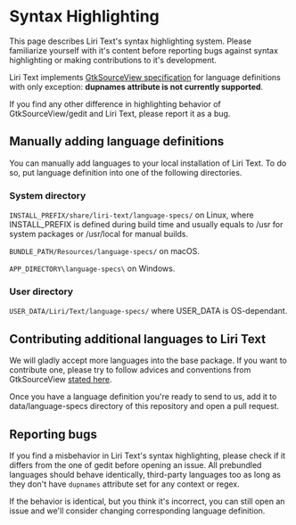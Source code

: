 # Syntax Highlighting

This page describes Liri Text's syntax highlighting system. Please familiarize yourself with it's content before reporting bugs against syntax highlighting or making contributions to it's development.

Liri Text implements [GtkSourceView specification](https://developer.gnome.org/gtksourceview/stable/pt02.html) for language definitions with only exception: **dupnames attribute is not currently supported**.

If you find any other difference in highlighting behavior of GtkSourceView/gedit and Liri Text, please report it as a bug.

## Manually adding language definitions

You can manually add languages to your local installation of Liri Text. To do so, put language definition into one of the following directories.

### System directory

`INSTALL_PREFIX/share/liri-text/language-specs/` on Linux, where INSTALL_PREFIX is defined during build time and usually equals to /usr for system packages or /usr/local for manual builds.

`BUNDLE_PATH/Resources/language-specs/` on macOS.

`APP_DIRECTORY\language-specs\` on Windows.

### User directory

`USER_DATA/Liri/Text/language-specs/` where USER_DATA is OS-dependant.

## Contributing additional languages to Liri Text

We will gladly accept more languages into the base package. If you want to contribute one, please try to follow advices and conventions from GtkSourceView [stated here](https://developer.gnome.org/gtksourceview/stable/lang-reference.html).

Once you have a language definition you're ready to send to us, add it to data/language-specs directory of this repository and open a pull request.

## Reporting bugs

If you find a misbehavior in Liri Text's syntax highlighting, please check if it differs from the one of gedit before opening an issue. All prebundled languages should behave identically, third-party languages too as long as they don't have `dupnames` attribute set for any context or regex.

If the behavior is identical, but you think it's incorrect, you can still open an issue and we'll consider changing corresponding language definition.
